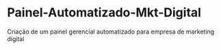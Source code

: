 # Painel-Automatizado-Mkt-Digital
Criação de um painel gerencial automatizado para empresa de marketing digital
